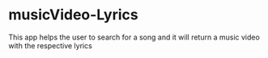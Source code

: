 # musicVideo-Lyrics
This app helps the user to search for a song and it will return a music video with the respective lyrics 
